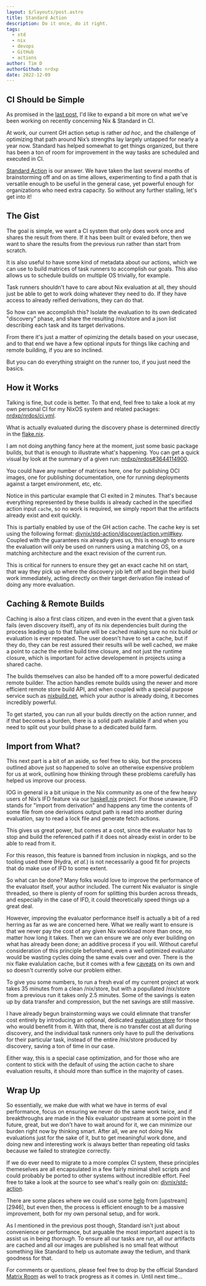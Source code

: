 ```yaml
---
layout: $/layouts/post.astro
title: Standard Action
description: Do it once, do it right.
tags:
  - std
  - nix
  - devops
  - GitHub
  - actions
author: Tim D
authorGithub: nrdxp
date: 2022-12-09
---
```


## CI Should be Simple

As promised in the [last post](./std), I'd like to expand a bit more on what we've
been working on recently concerning Nix & Standard in CI.

At work, our current GH action setup is rather _ad hoc_, and the challenge of optimizing that path
around Nix’s strengths lay largely untapped for nearly a year now. Standard has helped somewhat
to get things organized, but there has been a ton of room for improvement in the way tasks are
scheduled and executed in CI.

[Standard Action][action] is our answer. We have taken the last several months of brainstorming
off and on as time allows, experimenting to find a path that is versatile enough to be useful
in the general case, yet powerful enough for organizations who need extra capacity. So without
any further stalling, let's get into it!

## The Gist

The goal is simple, we want a CI system that only does work once and shares the result from there.
If it has been built or evaled before, then we want to share the results from the previous run
rather than start from scratch.

It is also useful to have some kind of metadata about our actions, which we can use to build
matrices of task runners to accomplish our goals. This also allows us to schedule builds on
multiple OS trivially, for example.

Task runners shouldn't have to care about Nix evaluation at all, they should just be able to get
to work doing whatever they need to do. If they have access to already reified derivations, they
can do that.

So how can we accomplish this? Isolate the evaluation to its own dedicated "discovery" phase, and
share the resulting /nix/store and a json list describing each task and its target derivations.

From there it's just a matter of opimizing the details based on your usecase, and to that end we
have a few optional inputs for things like caching and remote building, if you are so inclined.

But you can do everything straight on the runner too, if you just need the basics.

## How it Works

Talking is fine, but code is better. To that end, feel free to take a look at my own personal CI
for my NixOS system and related packages: [nrdxp/nrdos/ci.yml][nrdos].

What is actually evaluated during the discovery phase is determined directly in the
[flake.nix][ci-api].

I am not doing anything fancy here at the moment, just some basic package builds, but that is
enough to illustrate what's happening. You can get a quick visual by look at the summary of
a given run: [nrdxp/nrdos#3644114900](https://github.com/nrdxp/nrdos/actions/runs/3644114900).

You could have any number of matrices here, one for publishing OCI images, one for publishing
documentation, one for running deployments against a target environment, etc, etc.

Notice in this particular example that CI exited in 2 minutes. That's because everything
represented by these builds is already cached in the specified action input `cache`, so no work is
required, we simply report that the artifacts already exist and exit quickly.

This is partially enabled by use of the GH action cache. The cache key is set using the following
format: [divnix/std-action/discover/action.yml#key][key]. Coupled with the guarantees nix already
gives us, this is enough to ensure the evaluation will only be used on runners using a matching OS,
on a matching architecture and the exact revision of the current run.

This is critical for runners to ensure they get an exact cache hit on start, that way they pick
up where the discovery job left off and begin their build work immediately, acting directly
on their target derivation file instead of doing any more evaluation.

## Caching & Remote Builds

Caching is also a first class citizen, and even in the event that a given task fails (even
discovery itself), any of its nix dependencies built during the process leading up to that failure
will be cached making sure no nix build _or_ evaluation is ever repeated. The user doesn't have
to set a cache, but if they do, they can be rest assured their results will be well cached, we
make a point to cache the entire build time closure, and not just the runtime closure, which is
important for active developement in projects using a shared cache.

The builds themselves can also be handed off to a more powerful dedicated remote builder. The
action handles remote builds using the newer and more efficient remote store build API, and when
coupled with a special purpose service such as [nixbuild.net](https://nixbuild.net), which your
author is already doing, it becomes incredibly powerful.

To get started, you can run all your builds directly on the action runner, and if that becomes
a burden, there is a solid path available if and when you need to split out your build phase to a
dedicated build farm.

## Import from What?

This next part is a bit of an aside, so feel free to skip, but the process outlined above just so
happened to solve an otherwise expensive problem for us at work, outlining how thinking through
these problems carefully has helped us improve our process.

IOG in general is a bit unique in the Nix community as one of the few heavy users of Nix’s IFD
feature via our [haskell.nix][haskell] project. For those unaware, IFD stands for
"import from derivation" and happens any time the contents of some file from one derivations output
path is read into another during evaluation, say to read a lock file and generate fetch actions.

This gives us great power, but comes at a cost, since the evaluator has to stop and build the
referenced path if it does not already exist in order to be able to read from it.

For this reason, this feature is banned from inclusion in nixpkgs, and so the tooling used there
(Hydra, _et al._) is not necessarily a good fit for projects that do make use of IFD to some extent.

So what can be done? Many folks would love to improve the performance of the evaluator itself, your
author included. The current Nix evaluator is single threaded, so there is plenty of room for
splitting this burden across threads, and especially in the case of IFD, it could theoretically
speed things up a great deal.

However, improving the evaluator performance itself is actually a bit of a red herring as far as
we are concerned here. What we really want to ensure is that we never pay the cost of any given Nix
workload more than once, no matter how long it takes. Then we can ensure we are only ever
building on what has already been done; an additive process if you will. Without careful
consideration of this principle beforehand, even a well optimized evaluator would be wasting cycles
doing the same evals over and over. There is the nix flake evalulation cache, but it comes with
a few [caveats][4279] on its own and so doesn't currently solve our problem either.

To give you some numbers, to run a fresh eval of my current project at work takes 35 minutes from a
clean /nix/store, but with a popullated /nix/store from a previous run it takes only 2.5 minutes.
Some of the savings is eaten up by data transfer and compression, but the net savings are still
massive.

I have already begun brainstorming ways we could elimnate that transfer cost entirely by introducing
an optional, dedicated [evaluation store](https://github.com/divnix/std-action/issues/10) for those
who would benefit from it. With that, there is no transfer cost at all during discovery, and the
individual task runners only have to pull the derivations for their particular task, instead of the
entire /nix/store produced by discovery, saving a ton of time in our case.

Either way, this is a special case optimization, and for those who are content to stick with the
default of using the action cache to share evaluation results, it should more than suffice in the
majority of cases.

## Wrap Up

So essentially, we make due with what we have in terms of eval performance, focus on ensuring we
never do the same work twice, and if breakthroughs are made in the Nix evaluator upstream at some
point in the future, great, but we don't have to wait around for it, we can minimize our burden
right now by thinking smart. After all, we are not doing Nix evaluations just for the sake of it,
but to get meaningful work done, and doing new and interesting work is always better than repeating
old tasks because we failed to strategize correctly.

If we do ever need to migrate to a more complex CI system, these principles themeselves are all
encapsulated in a few fairly minimal shell scripts and could probably be ported to other
systems without incredible effort. Feel free to take a look at the source to see what's really
goin on: [divnix/std-action](https://github.com/divnix/std-action).

There are some places where we could use some [help][7437] from [upstream][2946], but even then, the
process is efficient enough to be a massive improvement, both for my own personal setup, and for
work.

As I mentioned in the previous post though, Standard isn't just about convenience or performance,
but arguable the most important aspect is to assist us in being _thorough_. To ensure all
our tasks are run, all our artifacts are cached and all our images are published is no small feat
without something like Standard to help us automate away the tedium, and thank goodness for that.

For comments or questions, please feel free to drop by the official Standard [Matrix Room][matrix]
as well to track progress as it comes in. Until next time...

[action]: https://github.com/divnix/std-action
[haskell]: https://github.com/input-output-hk/haskell.nix
[nrdos]: https://github.com/nrdxp/nrdos/blob/master/.github/workflows/ci.yml
[key]: https://github.com/divnix/std-action/blob/6ed23356cab30bd5c1d957d45404c2accb70e4bd/discover/action.yml#L37
[7437]: https://github.com/NixOS/nix/issues/7437
[3946]: https://github.com/NixOS/nix/issues/3946#issuecomment-1344612074
[4279]: https://github.com/NixOS/nix/issues/4279#issuecomment-1343723345
[matrix]: https://matrix.to/#/#std-nix:matrix.org
[ci-api]: https://github.com/nrdxp/nrdos/blob/66149ed7fdb4d4d282cfe798c138cb1745bef008/flake.nix#L66-L68
